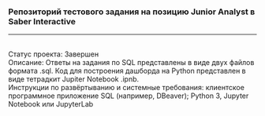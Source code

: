 ### Репозиторий тестового задания на позицию Junior Analyst в Saber Interactive
***
<br>Статус проекта: Завершен
<br>Описание: Ответы на задания по SQL представлены в виде двух файлов формата .sql. Код для построения дашборда на Python представлен в виде тетрадкит Jupiter Notebook .ipnb.
<br>Инструкции по развёртыванию и системные требования: клиентское программное приложение SQL (например, DBeaver); Python 3, Jupyter Notebook или JupyterLab
